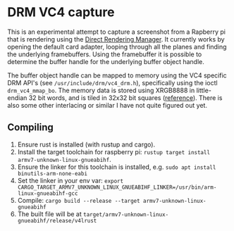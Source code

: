 # DRM VC4 capture

This is an experimental attempt to capture a screenshot from a Rapberry pi that
is rendering using the [Direct Rendering
Manager](https://en.wikipedia.org/wiki/Direct_Rendering_Manager). It currently
works by opening the default card adapter, looping through all the planes and
finding the underlying framebuffers. Using the framebuffer it is possible to
determine the buffer handle for the underlying buffer object handle.

The buffer object handle can be mapped to memory using the VC4 specific DRM
API's (see `/usr/include/drm/vc4_drm.h`), specifically using the ioctl
`drm_vc4_mmap_bo`. The memory data is stored using XRGB8888 in little-endian 32
bit words, and is tiled in 32x32 bit squares
([reference](https://docs.mesa3d.org/drivers/vc4.html#tiled-rendering)). There
is also some other interlacing or similar I have not quite figured out yet.

## Compiling

1. Ensure rust is installed (with rustup and cargo). 
2. Install the target toolchain for raspberry pi: `rustup target install armv7-unknown-linux-gnueabihf`.
3. Ensure the linker for this toolchain is installed, e.g. `sudo apt install binutils-arm-none-eabi`
4. Set the linker in your env var: `export CARGO_TARGET_ARMV7_UNKNOWN_LINUX_GNUEABIHF_LINKER=/usr/bin/arm-linux-gnueabihf-gcc`
5. Compile: `cargo build --release --target armv7-unknown-linux-gnueabihf`
6. The built file will be at `target/armv7-unknown-linux-gnueabihf/release/v4lrust`
